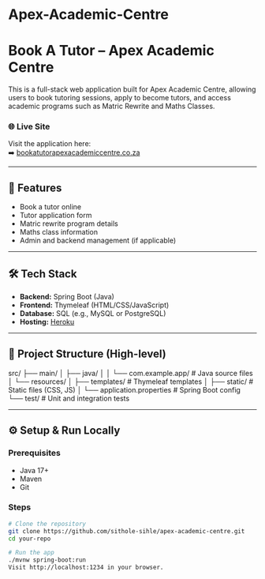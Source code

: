 # Apex-Academic-Centre

# Book A Tutor – Apex Academic Centre

This is a full-stack web application built for Apex Academic Centre, allowing users to book tutoring sessions, apply to become tutors, and access academic programs such as Matric Rewrite and Maths Classes.

### 🌐 Live Site
Visit the application here:  
➡️ [bookatutorapexacademiccentre.co.za](https://bookatutorapexacademiccentre.co.za/)

---

## 🚀 Features

- Book a tutor online
- Tutor application form
- Matric rewrite program details
- Maths class information
- Admin and backend management (if applicable)

---

## 🛠️ Tech Stack

- **Backend:** Spring Boot (Java)
- **Frontend:** Thymeleaf (HTML/CSS/JavaScript)
- **Database:** SQL (e.g., MySQL or PostgreSQL)
- **Hosting:** [Heroku](https://heroku.com)

---

## 📂 Project Structure (High-level)

src/
├── main/
│ ├── java/
│ │ └── com.example.app/ # Java source files
│ └── resources/
│ ├── templates/ # Thymeleaf templates
│ ├── static/ # Static files (CSS, JS)
│ └── application.properties # Spring Boot config
└── test/ # Unit and integration tests

---

## ⚙️ Setup & Run Locally

### Prerequisites

- Java 17+
- Maven
- Git

### Steps

```bash
# Clone the repository
git clone https://github.com/sithole-sihle/apex-academic-centre.git
cd your-repo

# Run the app
./mvnw spring-boot:run
Visit http://localhost:1234 in your browser.
